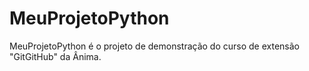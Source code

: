 # MeuProjetoPython
MeuProjetoPython é o projeto de demonstração do curso de extensão "GitGitHub" da Ânima.
